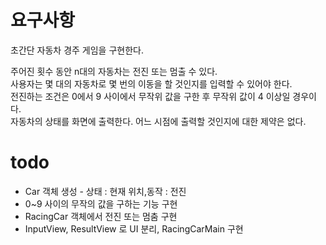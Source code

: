 
# 요구사항
초간단 자동차 경주 게임을 구현한다.

주어진 횟수 동안 n대의 자동차는 전진 또는 멈출 수 있다.  
사용자는 몇 대의 자동차로 몇 번의 이동을 할 것인지를 입력할 수 있어야 한다.  
전진하는 조건은 0에서 9 사이에서 무작위 값을 구한 후 무작위 값이 4 이상일 경우이다.  
자동차의 상태를 화면에 출력한다. 어느 시점에 출력할 것인지에 대한 제약은 없다.  


# todo
- Car 객체 생성 - 상태 : 현재 위치,동작 : 전진  
- 0~9 사이의 무작의 값을 구하는 기능 구현  
- RacingCar 객체에서 전진 또는 멈춤 구현
- InputView, ResultView 로 UI 분리, RacingCarMain 구현 
